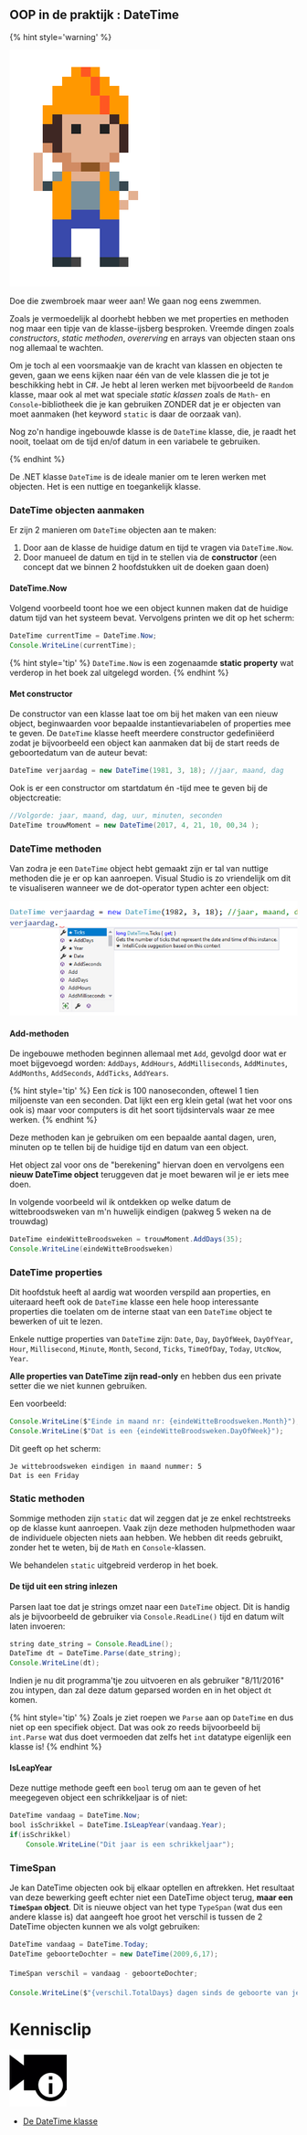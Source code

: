 <!---{sample: true}--->
## OOP in de praktijk : DateTime

<!---NOBOOKSTART--->
{% hint style='warning' %}
<!---NOBOOKEND--->
<!---{aside}--->
<!--- {float:right, width:50%} --->
![](../assets/attention.png)

Doe die zwembroek maar weer aan! We gaan nog eens zwemmen. 

Zoals je vermoedelijk al doorhebt hebben we met properties en methoden nog maar een tipje van de klasse-ijsberg besproken. Vreemde dingen zoals *constructors*, *static methoden*, *overerving* en arrays van objecten staan ons nog allemaal te wachten. 

Om je toch al een voorsmaakje van de kracht van klassen en objecten te geven, gaan we eens kijken naar één van de vele klassen die je tot je beschikking hebt in C#. Je hebt al leren werken met bijvoorbeeld de ``Random`` klasse, maar ook al met wat speciale *static klassen* zoals de ``Math``- en ``Console``-bibliotheek die je kan gebruiken ZONDER dat je er objecten van moet aanmaken (het keyword ``static`` is daar de oorzaak van).

Nog zo'n handige ingebouwde klasse is de ``DateTime`` klasse, die, je raadt het nooit, toelaat om de tijd en/of datum in een variabele te gebruiken.
<!---{/aside}--->
<!---NOBOOKSTART--->
{% endhint %}
<!---NOBOOKEND--->


De .NET klasse ``DateTime`` is de ideale manier om te leren werken met objecten. Het is een nuttige en toegankelijk klasse.

### DateTime objecten aanmaken

Er zijn 2 manieren om ``DateTime`` objecten aan te maken:

1. Door aan de klasse de huidige datum en tijd te vragen via ``DateTime.Now``. 
2. Door manueel de datum en tijd in te stellen via de **constructor** (een concept dat we binnen 2 hoofdstukken uit de doeken gaan doen)

#### DateTime.Now

Volgend voorbeeld toont hoe we een object kunnen maken dat de huidige datum tijd van het systeem bevat. Vervolgens printen we dit op het scherm:

```java
DateTime currentTime = DateTime.Now;
Console.WriteLine(currentTime);
```

{% hint style='tip' %}
``DateTime.Now`` is een zogenaamde **static property** wat verderop in het boek zal uitgelegd worden. 
{% endhint %}

#### Met constructor

De constructor van een klasse laat toe om bij het maken van een nieuw object, beginwaarden voor bepaalde instantievariabelen of properties mee te geven. De ``DateTime`` klasse heeft meerdere constructor gedefiniëerd zodat je bijvoorbeeld een object kan aanmaken dat bij de start reeds de geboortedatum van de auteur bevat:



```java
DateTime verjaardag = new DateTime(1981, 3, 18); //jaar, maand, dag
```

Ook is er een constructor om startdatum én -tijd mee te geven bij de objectcreatie:

```java
//Volgorde: jaar, maand, dag, uur, minuten, seconden
DateTime trouwMoment = new DateTime(2017, 4, 21, 10, 00,34 ); 
```

### DateTime methoden

Van zodra je een ``DateTime`` object hebt gemaakt zijn er tal van nuttige methoden die je er op kan aanroepen. Visual Studio is zo vriendelijk om dit te visualiseren wanneer we de dot-operator typen achter een object:

![Iedere kubus stelt een methode voor. Iedere engelse sleutel een property.](../assets/6_klassen/datemethods.png)


#### Add-methoden

De ingebouwe methoden beginnen allemaal met ``Add``, gevolgd door wat er moet bijgevoegd worden: ``AddDays``, ``AddHours``, ``AddMilliseconds``, ``AddMinutes``, ``AddMonths``, ``AddSeconds``, ``AddTicks``, ``AddYears``.

{% hint style='tip' %}
Een *tick* is 100 nanoseconden, oftewel 1 tien miljoenste van een seconden.  Dat lijkt een erg klein getal (wat het voor ons ook is) maar voor computers is dit het soort tijdsintervals waar ze mee werken.
{% endhint %}

Deze methoden kan je gebruiken om een bepaalde aantal dagen, uren, minuten op te tellen bij de huidige tijd en datum van een object.

Het object zal voor ons de "berekening" hiervan doen en vervolgens een **nieuw DateTime object** teruggeven dat je moet bewaren wil je er iets mee doen.

In volgende voorbeeld wil ik ontdekken op welke datum de wittebroodsweken van m'n huwelijk eindigen (pakweg 5 weken na de trouwdag)

```java
DateTime eindeWitteBroodsweken = trouwMoment.AddDays(35);
Console.WriteLine(eindeWitteBroodsweken)
```

### DateTime properties

Dit hoofdstuk heeft al aardig wat woorden verspild aan properties, en uiteraard heeft ook de ``DateTime`` klasse een hele hoop interessante properties die toelaten om de interne staat van een ``DateTime`` object te bewerken of uit te lezen.

Enkele nuttige properties van ``DateTime`` zijn: ``Date``, ``Day``, ``DayOfWeek``, ``DayOfYear``, ``Hour``, ``Millisecond``, ``Minute``, ``Month``, ``Second``, ``Ticks``, ``TimeOfDay``, ``Today``, ``UtcNow``, ``Year``.


**Alle properties van DateTime zijn read-only** en hebben dus  een private setter die we niet kunnen gebruiken.

Een voorbeeld:

```java
Console.WriteLine($"Einde in maand nr: {eindeWitteBroodsweken.Month}");
Console.WriteLine($"Dat is een {eindeWitteBroodsweken.DayOfWeek}");
```

Dit geeft op het scherm: 

```text
Je wittebroodsweken eindigen in maand nummer: 5
Dat is een Friday
```

### Static methoden

Sommige methoden zijn ``static`` dat wil zeggen dat je ze enkel rechtstreeks op de klasse kunt aanroepen. Vaak zijn deze methoden hulpmethoden waar de individuele objecten niets aan hebben. We hebben dit reeds gebruikt, zonder het te weten, bij de ``Math`` en ``Console``-klassen. 

We behandelen ``static`` uitgebreid verderop in het boek.


#### De tijd uit een string inlezen

Parsen laat toe dat je strings omzet naar een ``DateTime`` object. Dit is handig als je bijvoorbeeld de gebruiker via ``Console.ReadLine()`` tijd en datum wilt laten invoeren:

```java
string date_string = Console.ReadLine(); 
DateTime dt = DateTime.Parse(date_string);
Console.WriteLine(dt);
```

Indien je nu dit programma'tje zou uitvoeren en als gebruiker "8/11/2016" zou intypen, dan zal deze datum geparsed worden en in het object ``dt`` komen.

{% hint style='tip' %}
Zoals je ziet roepen we ``Parse`` aan op ``DateTime`` en dus niet op een specifiek object. Dat was ook zo reeds bijvoorbeeld bij ``int.Parse`` wat dus doet vermoeden dat zelfs het ``int`` datatype eigenlijk een klasse is!
{% endhint %}

#### IsLeapYear

Deze nuttige methode geeft een ``bool`` terug om aan te geven of het meegegeven object een schrikkeljaar is of niet:

```java
DateTime vandaag = DateTime.Now;
bool isSchrikkel = DateTime.IsLeapYear(vandaag.Year);
if(isSchrikkel)
    Console.WriteLine("Dit jaar is een schrikkeljaar");
```

### TimeSpan 

Je kan DateTime objecten ook bij elkaar optellen en aftrekken. Het resultaat van deze bewerking geeft echter niet een DateTime object terug, **maar een ``TimeSpan`` object**. Dit is nieuwe object van het type ``TypeSpan`` (wat dus een andere klasse is) dat aangeeft hoe groot het verschil is tussen de 2 DateTime objecten kunnen we als volgt gebruiken:

```java
DateTime vandaag = DateTime.Today;
DateTime geboorteDochter = new DateTime(2009,6,17);

TimeSpan verschil = vandaag - geboorteDochter;

Console.WriteLine($"{verschil.TotalDays} dagen sinds de geboorte van je dochter.");
```

<!---{sample: false}--->




# Kennisclip
![](../assets/infoclip.png)

* [De DateTime klasse](https://ap.cloud.panopto.eu/Panopto/Pages/Viewer.aspx?id=bab1597f-4907-40ae-8723-acb00095e421)
<!---NOBOOKEND--->
